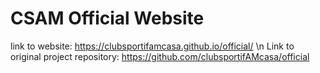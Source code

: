 # CSAM Official Website

link to website: https://clubsportifamcasa.github.io/official/ \n
Link to original project repository: https://github.com/clubsportifAMcasa/official
